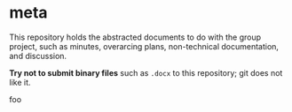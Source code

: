 meta
======

This repository holds the abstracted documents to do with the group project,
such as minutes, overarcing plans, non-technical documentation, and discussion.

**Try not to submit binary files** such as ``.docx`` to this repository; git does not like it.

foo
